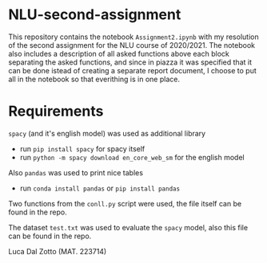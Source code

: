 # NLU-second-assignment
This repository contains the notebook `Assignment2.ipynb` with my resolution of the second assignment for the NLU course of 2020/2021. 
The notebook also includes a description of all asked functions above each block separating the asked functions, and since in piazza it was specified that it can be done istead of creating a separate report document, I choose to put all in the notebook so that everithing is in one place.

# Requirements
`spacy` (and it's english model) was used as additional library
- run `pip install spacy` for spacy itself
- run `python -m spacy download en_core_web_sm` for the english model

Also `pandas` was used to print nice tables
- run `conda install pandas` or `pip install pandas`

Two functions from the `conll.py` script were used, the file itself can be found in the repo.

The dataset `test.txt` was used to evaluate the `spacy` model, also this file can be found in the repo.

Luca Dal Zotto (MAT. 223714)
